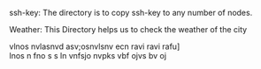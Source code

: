 ssh-key: The directory is to copy ssh-key to any number of nodes.

Weather: This Directory helps us to check the weather of the city

vlnos nvlasnvd
asv;osnvlsnv
ecn
ravi
ravi 
rafu]\
lnos n
fno s
s ln
vnfsjo nvpks
vbf ojvs
bv oj